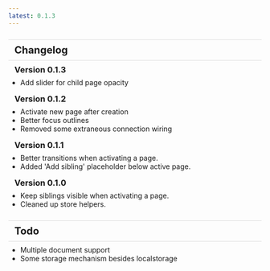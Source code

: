 ```yaml
---
latest: 0.1.3
---
```


# Changelog

### Version 0.1.3

- Add slider for child page opacity

### Version 0.1.2

- Activate new page after creation
- Better focus outlines
- Removed some extraneous connection wiring

### Version 0.1.1

- Better transitions when activating a page.
- Added 'Add sibling' placeholder below active page.

### Version 0.1.0

- Keep siblings visible when activating a page.
- Cleaned up store helpers.

# Todo

- Multiple document support
- Some storage mechanism besides localstorage

<style>
	h1 {
		font-size: 20px;
		padding: 8px 12px;
		border-top: 1px solid #ddd;
		border-bottom: 1px solid #ddd;
		margin-bottom: 8px;
		margin-top: 24px;
	}

	h1:first-child {
		border-top: none;
		margin-top: 0px;
	}

 	h3 {
		padding: 0px 12px;
		margin: 0;
	}

	ul {
		margin-top: 0.5em;
		margin-bottom: 1em;
	}
</style>

